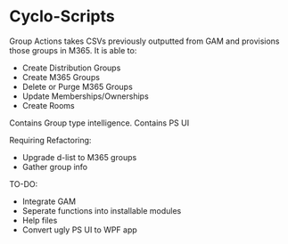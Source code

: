 # Cyclo-Scripts

Group Actions takes CSVs previously outputted from GAM and provisions those groups in M365.  It is able to:

 - Create Distribution Groups
 - Create M365 Groups
 - Delete or Purge M365 Groups
 - Update Memberships/Ownerships
 - Create Rooms

Contains Group type intelligence.
Contains PS UI

Requiring Refactoring:
 - Upgrade d-list to M365 groups
 - Gather group info


TO-DO:
 - Integrate GAM
 - Seperate functions into installable modules
 - Help files
 - Convert ugly PS UI to WPF app

